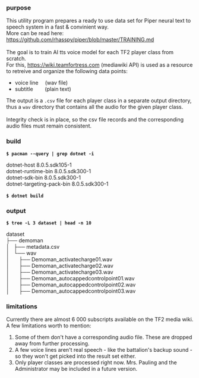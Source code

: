 ### purpose

This utility program prepares a ready to use data set for Piper neural text to speech system in a fast & convinient way. \
More can be read here: https://github.com/rhasspy/piper/blob/master/TRAINING.md
\
\
The goal is to train AI tts voice model for each TF2 player class from scratch. \
For this, https://wiki.teamfortress.com (mediawiki API) is used as a resource to retreive and organize 
the following data points:

- voice line&emsp;       (wav file)
- subtitle&emsp;&emsp;   (plain text)

The output is a `.csv` file for each player class in a separate output directory,
thus a `wav` directory that contains all the audio for the given player class.
\
\
Integrity check is in place, so the csv file records and the corresponding audio files must remain consistent.

### build

**`$ pacman --query | grep dotnet -i`** 

dotnet-host 8.0.5.sdk105-1 \
dotnet-runtime-bin 8.0.5.sdk300-1 \
dotnet-sdk-bin 8.0.5.sdk300-1 \
dotnet-targeting-pack-bin 8.0.5.sdk300-1 \
\
**`$ dotnet build`**

### output

**`$ tree -L 3 dataset | head -n 10`** 

dataset \
├── demoman \
│   ├── metadata.csv \
│   └── wav \
│       &emsp;├── Demoman_activatecharge01.wav \
│       &emsp;├── Demoman_activatecharge02.wav \
│       &emsp;├── Demoman_activatecharge03.wav \
│       &emsp;├── Demoman_autocappedcontrolpoint01.wav \
│       &emsp;├── Demoman_autocappedcontrolpoint02.wav \
│       &emsp;├── Demoman_autocappedcontrolpoint03.wav 

### limitations

Currently there are almost 6 000 subscripts available on the TF2 media wiki. A few limitations worth to mention: 

1. Some of them don't have a corresponding audio file. These are dropped away from further processing.
2. A few voice lines aren't real speech - like the battalion's backup sound - so they won't get picked into the result set either.
3. Only player classes are processed right now. Mrs. Pauling and the Administrator may be included in a future version.





